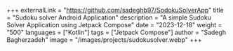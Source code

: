 +++
externalLink = "https://github.com/sadeghb97/SodokuSolverApp"
title = "Sudoku solver Android Application"
description = "A simple Sudoku Solver Application using Jetpack Compose"
date = "2023-12-18"
weight = "500"
languages = ["Kotlin"]
tags = ["Jetpack Compose"]
author = "Sadegh Bagherzadeh"
image = "/images/projects/sudokusolver.webp"
+++

